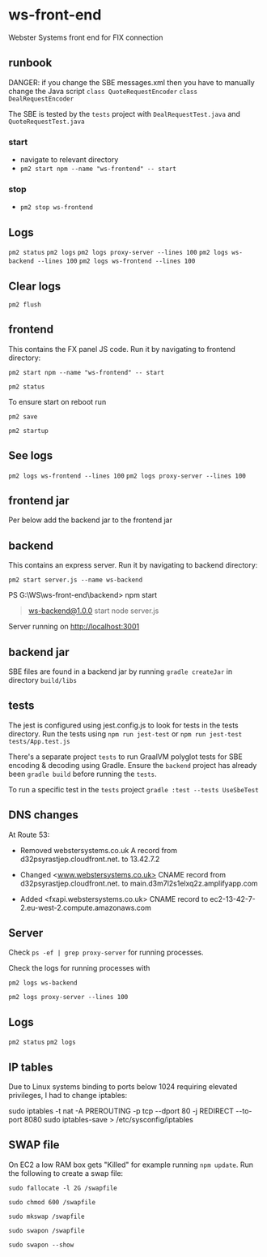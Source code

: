 # ws-front-end

Webster Systems front end for FIX connection

## runbook

DANGER: if you change the SBE messages.xml then you have to manually change the Java script
`class QuoteRequestEncoder`
`class DealRequestEncoder`

The SBE is tested by the `tests` project with `DealRequestTest.java` and `QuoteRequestTest.java`

### start

- navigate to relevant directory
- `pm2 start npm --name "ws-frontend" -- start`

### stop

- `pm2 stop ws-frontend`

## Logs

`pm2 status`
`pm2 logs`
`pm2 logs proxy-server --lines 100`
`pm2 logs ws-backend --lines 100`
`pm2 logs ws-frontend --lines 100`

## Clear logs

`pm2 flush`

## frontend

This contains the FX panel JS code.
Run it by navigating to frontend directory:

`pm2 start npm --name "ws-frontend" -- start`

`pm2 status`

To ensure start on reboot run

`pm2 save`

`pm2 startup`

## See logs

`pm2 logs ws-frontend --lines 100`
`pm2 logs proxy-server --lines 100`

## frontend jar

Per below add the backend jar to the frontend jar

## backend

This contains an express server.
Run it by navigating to backend directory:

`pm2 start server.js --name ws-backend`

PS G:\WS\ws-front-end\backend> npm start

> ws-backend@1.0.0 start
> node server.js

Server running on <http://localhost:3001>

## backend jar

SBE files are found in a backend jar by running `gradle createJar` in directory `build/libs`

## tests

The jest is configured using jest.config.js to look for tests in the tests directory.
Run the tests using `npm run jest-test` or `npm run jest-test tests/App.test.js`

There's a separate project `tests` to run GraalVM polyglot tests for SBE encoding & decoding using Gradle.
Ensure the `backend` project has already been `gradle build` before running the `tests`.

To run a specific test in the `tests` project
`gradle :test --tests UseSbeTest`

## DNS changes

At Route 53:

- Removed webstersystems.co.uk A record from d32psyrastjep.cloudfront.net. to 13.42.7.2

- Changed <www.webstersystems.co.uk> CNAME record from d32psyrastjep.cloudfront.net. to main.d3m7l2s1elxq2z.amplifyapp.com

- Added <fxapi.webstersystems.co.uk> CNAME record to ec2-13-42-7-2.eu-west-2.compute.amazonaws.com

## Server

Check `ps -ef | grep proxy-server` for running processes.

Check the logs for running processes with

`pm2 logs ws-backend`

`pm2 logs proxy-server --lines 100`

## Logs

`pm2 status`
`pm2 logs`

## IP tables

Due to Linux systems binding to ports below 1024 requiring elevated privileges, I had to change iptables:

sudo iptables -t nat -A PREROUTING -p tcp --dport 80 -j REDIRECT --to-port 8080
sudo iptables-save > /etc/sysconfig/iptables

## SWAP file

On EC2 a low RAM box gets "Killed" for example running `npm update`. Run the following to create a swap file:

`sudo fallocate -l 2G /swapfile`

`sudo chmod 600 /swapfile`

`sudo mkswap /swapfile`

`sudo swapon /swapfile`

`sudo swapon --show`
